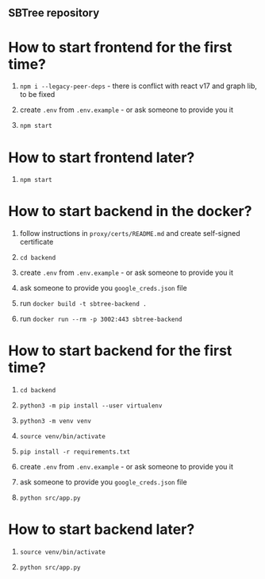 ## SBTree repository

# How to start frontend for the first time?

1. `npm i --legacy-peer-deps` - there is conflict with react v17 and graph lib, to be fixed

2. create `.env` from `.env.example` - or ask someone to provide you it

3. `npm start`

# How to start frontend later?

1. `npm start`

# How to start backend in the docker?

1. follow instructions in `proxy/certs/README.md` and create self-signed certificate

2. `cd backend`

3. create `.env` from `.env.example` - or ask someone to provide you it

4. ask someone to provide you `google_creds.json` file 

5. run `docker build -t sbtree-backend .`

6. run `docker run --rm -p 3002:443 sbtree-backend`

# How to start backend for the first time?

1. `cd backend`

2. `python3 -m pip install --user virtualenv`

3. `python3 -m venv venv`

4. `source venv/bin/activate`

5. `pip install -r requirements.txt`

6. create `.env` from `.env.example` - or ask someone to provide you it

8. ask someone to provide you `google_creds.json` file

10. `python src/app.py`

# How to start backend later?

1. `source venv/bin/activate`

3. `python src/app.py`
